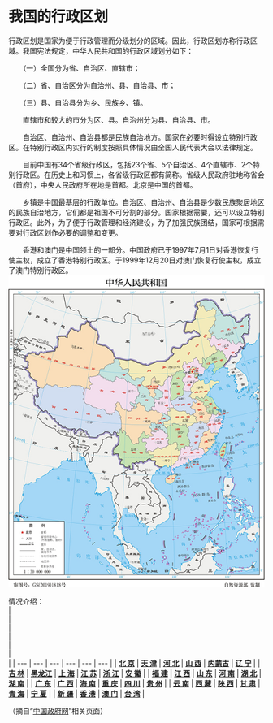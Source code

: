# 我国的行政区划  

行政区划是国家为便于行政管理而分级划分的区域。因此，行政区划亦称行政区域。我国宪法规定，中华人民共和国的行政区域划分如下：

　　（一）全国分为省、自治区、直辖市；

　　（二）省、自治区分为自治州、县、自治县、市；

　　（三）县、自治县分为乡、民族乡、镇。

　　直辖市和较大的市分为区、县。自治州分为县、自治县、市。

　　自治区、自治州、自治县都是民族自治地方。国家在必要时得设立特别行政区。在特别行政区内实行的制度按照具体情况由全国人民代表大会以法律规定。

　　目前中国有34个省级行政区，包括23个省、5个自治区、4个直辖市、2个特别行政区。在历史上和习惯上，各省级行政区都有简称。省级人民政府驻地称省会（首府），中央人民政府所在地是首都。北京是中国的首都。

　　乡镇是中国最基层的行政单位。自治区、自治州、自治县是少数民族聚居地区的民族自治地方，它们都是祖国不可分割的部分。国家根据需要，还可以设立特别行政区。此外，为了便于行政管理和经济建设，为了加强民族团结，国家可根据需要对行政区划作必要的调整和变更。

　　香港和澳门是中国领土的一部分。中国政府已于1997年7月1日对香港恢复行使主权，成立了香港特别行政区。于1999年12月20日对澳门恢复行使主权，成立了澳门特别行政区。  
![](https://raw.githubusercontent.com/szqq0512/Pic/main/img/202201212025815.jpg)  

情况介绍：  
| <br> | <br> | <br> | <br> | <br> | <br> |
| --- | --- | --- | --- | --- | --- |
| **<a href="http://www.gov.cn/guoqing/2019-02/13/content_5365370.htm" target="_blank">北 京</a>** | **<a href="http://www.gov.cn/guoqing/2019-02/13/content_5365357.htm" target="_blank">天 津</a>** | **<a href="http://www.gov.cn/guoqing/2019-02/13/content_5365342.htm" target="_blank">河 北</a>** | **<a href="http://www.gov.cn/guoqing/2019-02/13/content_5365326.htm" target="_blank">山 西</a>** | **<a href="http://www.gov.cn/guoqing/2019-02/13/content_5365322.htm" target="_blank">内蒙古</a>** | **<a href="http://www.gov.cn/guoqing/2019-02/13/content_5365319.htm" target="_blank">辽 宁</a>** |
| **<a href="http://www.gov.cn/guoqing/2019-02/13/content_5365314.htm" target="_blank">吉 林</a>** | **<a href="http://www.gov.cn/guoqing/2019-02/13/content_5365311.htm" target="_blank">黑龙江</a>** | **<a href="http://www.gov.cn/guoqing/2019-02/13/content_5365290.htm" target="_blank">上 海</a>** | **<a href="http://www.gov.cn/guoqing/2019-02/13/content_5365286.htm" target="_blank">江 苏</a>** | **<a href="http://www.gov.cn/guoqing/2019-02/13/content_5365255.htm" target="_blank">浙 江</a>** | **<a href="http://www.gov.cn/guoqing/2019-02/13/content_5365243.htm" target="_blank">安 徽</a>** |
| **<a href="http://www.gov.cn/guoqing/2019-01/31/content_5362798.htm" target="_blank">福 建</a>** | **<a href="http://www.gov.cn/guoqing/2019-01/31/content_5362793.htm" target="_blank">江 西</a>** | **<a href="http://www.gov.cn/guoqing/2019-01/30/content_5362414.htm" target="_blank">山 东</a>** | **<a href="http://www.gov.cn/guoqing/2019-01/30/content_5362378.htm" target="_blank">河 南</a>** | **<a href="http://www.gov.cn/guoqing/2019-01/28/content_5361765.htm" target="_blank">湖 北</a>** | **<a href="http://www.gov.cn/guoqing/2019-01/28/content_5361715.htm" target="_blank">湖 南</a>** |
| **<a href="http://www.gov.cn/guoqing/2019-01/28/content_5361692.htm" target="_blank">广 东</a>** | **<a href="http://www.gov.cn/guoqing/2019-01/28/content_5361677.htm" target="_blank">广 西</a>** | **<a href="http://www.gov.cn/guoqing/2019-01/17/content_5358572.htm" target="_blank">海 南</a>** | **<a href="http://www.gov.cn/guoqing/2019-01/17/content_5358561.htm" target="_blank">重 庆</a>** | **<a href="http://www.gov.cn/guoqing/2019-01/17/content_5358556.htm" target="_blank">四 川</a>** | **<a href="http://www.gov.cn/guoqing/2019-01/17/content_5358538.htm" target="_blank">贵 州</a>** |
| **<a href="http://www.gov.cn/guoqing/2019-01/17/content_5358516.htm" target="_blank">云 南</a>** | **<a href="http://www.gov.cn/guoqing/2019-01/17/content_5358509.htm" target="_blank">西 藏</a>** | **<a href="http://www.gov.cn/guoqing/2019-01/16/content_5358355.htm" target="_blank">陕 西</a>** | **<a href="http://www.gov.cn/guoqing/2019-01/16/content_5358344.htm" target="_blank">甘 肃</a>** | **<a href="http://www.gov.cn/guoqing/2019-01/16/content_5358326.htm" target="_blank">青 海</a>** | **<a href="http://www.gov.cn/guoqing/2019-01/16/content_5358320.htm" target="_blank">宁 夏</a>** |
| **<a href="http://www.gov.cn/guoqing/2019-01/16/content_5358293.htm" target="_blank">新 疆</a>** | **<a href="https://www.gov.hk/tc/residents/" target="_blank">香 港</a>** | **<a href="https://www.gov.mo/zh-hant/" target="_blank">澳 门</a>** | **<a href="http://www.gov.cn/guoqing/2020-07/28/content_5530577.htm" target="_blank">台 湾</a>** |  
  
（摘自“<a href="http://www.gov.cn" target="_blank">中国政府网</a>”相关页面）  